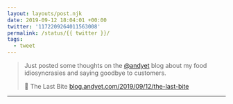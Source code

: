 ```yaml
---
layout: layouts/post.njk
date: 2019-09-12 18:04:01 +00:00
twitter: '1172209264011563008'
permalink: /status/{{ twitter }}/
tags: 
  - tweet
---
```


> Just posted some thoughts on the [@andyet](https://twitter.com/andyet) blog about my food idiosyncrasies and saying goodbye to customers.
> 
> 📝 The Last Bite [blog.andyet.com/2019/09/12/the-last-bite](https://blog.andyet.com/2019/09/12/the-last-bite/)

---
